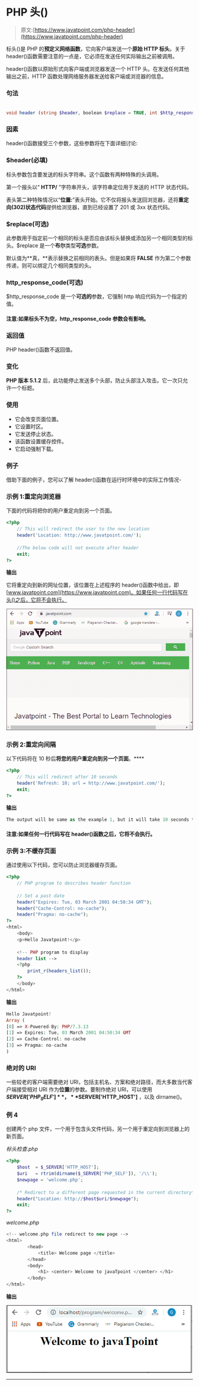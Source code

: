 # PHP 头()

> 原文:[https://www.javatpoint.com/php-header](https://www.javatpoint.com/php-header)

标头()是 PHP 的**预定义网络函数**，它向客户端发送一个**原始 HTTP 标头**。关于 header()函数需要注意的一点是，它必须在发送任何实际输出之前被调用。

header()函数以原始形式向客户端或浏览器发送一个 HTTP 头。在发送任何其他输出之前，HTTP 函数处理网络服务器发送给客户端或浏览器的信息。

### 句法

```php

void header (string $header, boolean $replace = TRUE, int $http_response_code)

```

### 因素

header()函数接受三个参数，这些参数将在下面详细讨论:

### $header(必填)

标头参数包含要发送的标头字符串。这个函数有两种特殊的头调用。

第一个报头以“ **HTTP/** ”字符串开头，该字符串定位用于发送的 HTTP 状态代码。

表头第二种特殊情况以“**位置:**”表头开始。它不仅将报头发送回浏览器，还将**重定向(302)状态代码**提供给浏览器，直到已经设置了 201 或 3xx 状态代码。

### $replace(可选)

此参数用于指定前一个相同的标头是否应由该标头替换或添加另一个相同类型的标头。$replace 是一个**布尔**类型**可选**参数。

默认值为**真，**表示替换之前相同的表头。但是如果将 **FALSE** 作为第二个参数传递，则可以绑定几个相同类型的头。

### http_response_code(可选)

$http_response_code 是一个**可选的**参数，它强制 http 响应代码为一个指定的值。

#### 注意:如果标头不为空，http_response_code 参数会有影响。

### 返回值

PHP header()函数不返回值。

### 变化

**PHP 版本 5.1.2** 后，此功能停止发送多个头部，防止头部注入攻击。它一次只允许一个标题。

### 使用

*   它会改变页面位置。
*   它设置时区。
*   它发送停止状态。
*   该函数设置缓存控件。
*   它启动强制下载。

### 例子

借助下面的例子，您可以了解 header()函数在运行时环境中的实际工作情况-

### 示例 1:重定向浏览器

下面的代码将把你的用户重定向到另一个页面。

```php
<?php
	// This will redirect the user to the new location
	header('Location: http://www.javatpoint.com/');

	//The below code will not execute after header
	exit;
?>

```

**输出**

它将重定向到新的网址位置，该位置在上述程序的 header()函数中给出，即[www.javatpoint.com](https://www.javatpoint.com)。如果任何一行代码写在头()之后，它将不会执行。

![PHP header()](img/3457eb3b5f3eb0fc97cb6d7be6e642aa.png)

### 示例 2:重定向间隔

以下代码将在 10 秒后**将您的用户重定向到另一个页面**。****

```php
<?php
	// This will redirect after 10 seconds
	header('Refresh: 10; url = http://www.javatpoint.com/');
	exit;
?>

```

**输出**

```php
The output will be same as the example 1, but it will take 10 seconds to load.

```

#### 注意:如果任何一行代码写在 header()函数之后，它将不会执行。

### 示例 3:不缓存页面

通过使用以下代码，您可以防止浏览器缓存页面。

```php
<?php
	// PHP program to describes header function 

	// Set a past date 
	header("Expires: Tue, 03 March 2001 04:50:34 GMT"); 
	header("Cache-Control: no-cache"); 
	header("Pragma: no-cache"); 
?>
<html> 
	<body> 
	<p>Hello Javatpoint!</p> 

	<!-- PHP program to display 
	header list --> 
	<?php 
		print_r(headers_list()); 
	?> 
	</body> 
</html>

```

**输出**

```php
Hello Javatpoint!
Array ( 
[0] => X-Powered-By: PHP/7.3.13 
[1] => Expires: Tue, 03 March 2001 04:50:34 GMT 
[2] => Cache-Control: no-cache 
[3] => Pragma: no-cache 
)

```

### 绝对的 URI

一些较老的客户端需要绝对 URI，包括主机名、方案和绝对路径，而大多数当代客户端接受相对 URI 作为**位置**的参数。要制作绝对 URI，可以使用 **$SERVER['PHP_SELF']** ， **$SERVER['HTTP_HOST']** ，以及 dirname()。

### 例 4

创建两个 php 文件，一个用于包含头文件代码，另一个用于重定向到浏览器上的新页面。

*标头检查.php*

```php
<?php
	$host  = $_SERVER['HTTP_HOST'];
	$uri   = rtrim(dirname($_SERVER['PHP_SELF']), '/\\');
	$newpage = 'welcome.php';

	/* Redirect to a different page requested in the current directory*/
	header("Location: http://$host$uri/$newpage");
	exit;
?>

```

*welcome.php*

```php
<!-- welcome.php file redirect to new page -->
<html>
		<head>
			<title> Welcome page </title>
		</head>
		<body>
			<h1> <center> Welcome to javaTpoint </center> </h1>
		</body>
</html>

```

**输出**

![PHP header()](img/aa1c6d15106086ef95be0619fc52e16f.png)

* * *